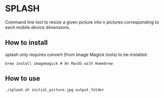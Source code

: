 SPLASH
======

Command line tool to resize a given picture into n pictures corresponding to each mobile device dimensions.

How to install
--------------

splash only requires convert (from Image Magick tools) to be installed.

    brew install imagemagick # On MacOS with Homebrew

How to use
----------

    ./splash.sh initial_picture.jpg output_folder
